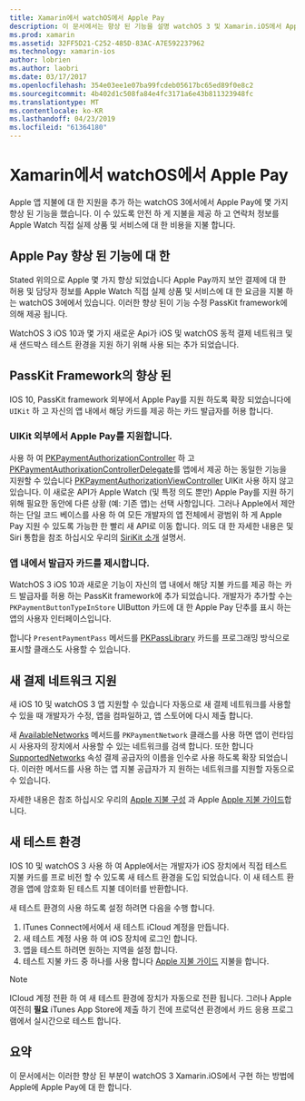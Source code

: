 ```yaml
---
title: Xamarin에서 watchOS에서 Apple Pay
description: 이 문서에서는 향상 된 기능을 설명 watchOS 3 및 Xamarin.iOS에서 Apple Watch 대 한 구현 하는 Apple에 Apple Pay에 대 한 합니다.
ms.prod: xamarin
ms.assetid: 32FF5D21-C252-485D-83AC-A7E592237962
ms.technology: xamarin-ios
author: lobrien
ms.author: laobri
ms.date: 03/17/2017
ms.openlocfilehash: 354e03ee1e07ba99fcdeb05617bc65ed89f0e8c2
ms.sourcegitcommit: 4b402d1c508fa84e4fc3171a6e43b811323948fc
ms.translationtype: MT
ms.contentlocale: ko-KR
ms.lasthandoff: 04/23/2019
ms.locfileid: "61364180"
---
```

# <a name="apple-pay-on-watchos-in-xamarin"></a>Xamarin에서 watchOS에서 Apple Pay

Apple 앱 지불에 대 한 지원을 추가 하는 watchOS 3에서에서 Apple Pay에 몇 가지 향상 된 기능을 했습니다. 이 수 있도록 안전 하 게 지불을 제공 하 고 연락처 정보를 Apple Watch 직접 실제 상품 및 서비스에 대 한 비용을 지불 합니다.


## <a name="about-apple-pay-enhancements"></a>Apple Pay 향상 된 기능에 대 한

Stated 위의으로 Apple 몇 가지 향상 되었습니다 Apple Pay까지 보안 결제에 대 한 허용 및 담당자 정보를 Apple Watch 직접 실제 상품 및 서비스에 대 한 요금을 지불 하는 watchOS 3에에서 있습니다. 이러한 향상 된이 기능 수정 PassKit framework에 의해 제공 됩니다.

WatchOS 3 iOS 10과 몇 가지 새로운 Api가 iOS 및 watchOS 동적 결제 네트워크 및 새 샌드박스 테스트 환경을 지원 하기 위해 사용 되는 추가 되었습니다.

## <a name="passkit-framework-enhancements"></a>PassKit Framework의 향상 된

IOS 10, PassKit framework 외부에서 Apple Pay를 지원 하도록 확장 되었습니다에 `UIKit` 하 고 자신의 앱 내에서 해당 카드를 제공 하는 카드 발급자를 허용 합니다. 

### <a name="supporting-apple-pay-outside-of-uikit"></a>UIKit 외부에서 Apple Pay를 지원합니다.

사용 하 여 [PKPaymentAuthorizationController](https://developer.apple.com/reference/passkit/pkpaymentauthorizationcontroller) 하 고 [PKPaymentAuthorixationControllerDelegate](https://developer.apple.com/reference/passkit/pkpaymentauthorizationcontrollerdelegate)를 앱에서 제공 하는 동일한 기능을 지원할 수 있습니다 [ PKPaymentAuthorizationViewController](https://developer.apple.com/reference/passkit/pkpaymentauthorizationviewcontroller) UIKit 사용 하지 않고 있습니다. 이 새로운 API가 Apple Watch (및 특정 의도 뿐만) Apple Pay를 지원 하기 위해 필요한 동안에 다른 상황 (예: 기존 앱)는 선택 사항입니다. 그러나 Apple에서 제안 하는 단일 코드 베이스를 사용 하 여 모든 개발자의 앱 전체에서 광범위 하 게 Apple Pay 지원 수 있도록 가능한 한 빨리 새 API로 이동 합니다. 의도 대 한 자세한 내용은 및 Siri 통합을 참조 하십시오 우리의 [SiriKit 소개](~/ios/platform/sirikit/index.md) 설명서.

### <a name="presenting-issuer-cards-from-within-apps"></a>앱 내에서 발급자 카드를 제시합니다.

WatchOS 3 iOS 10과 새로운 기능이 자신의 앱 내에서 해당 지불 카드를 제공 하는 카드 발급자를 허용 하는 PassKit framework에 추가 되었습니다. 개발자가 추가할 수는 `PKPaymentButtonTypeInStore` UIButton 카드에 대 한 Apple Pay 단추를 표시 하는 앱의 사용자 인터페이스입니다.

합니다 `PresentPaymentPass` 메서드를 [PKPassLibrary](https://developer.apple.com/reference/passkit/pkpasslibrary) 카드를 프로그래밍 방식으로 표시할 클래스도 사용할 수 있습니다.

## <a name="new-payment-network-support"></a>새 결제 네트워크 지원

새 iOS 10 및 watchOS 3 앱 지원할 수 있습니다 자동으로 새 결제 네트워크를 사용할 수 있을 때 개발자가 수정, 앱을 컴파일하고, 앱 스토어에 다시 제출 합니다.

새 [AvailableNetworks](https://developer.apple.com/reference/passkit/pkpaymentrequest/1833288-availablenetworks) 메서드를 `PKPaymentNetwork` 클래스를 사용 하면 앱이 런타임 시 사용자의 장치에서 사용할 수 있는 네트워크를 검색 합니다. 또한 합니다 [SupportedNetworks](https://developer.apple.com/reference/passkit/pkpaymentrequest/1619329-supportednetworks) 속성 결제 공급자의 이름을 인수로 사용 하도록 확장 되었습니다. 이러한 메서드를 사용 하는 앱 지불 공급자가 지 원하는 네트워크를 지원할 자동으로 수 있습니다.

자세한 내용은 참조 하십시오 우리의 [Apple 지불 구성](~/ios/platform/apple-pay.md) 과 Apple [Apple 지불 가이드](https://developer.apple.com/apple-pay/)합니다.

## <a name="new-testing-environment"></a>새 테스트 환경

IOS 10 및 watchOS 3 사용 하 여 Apple에서는 개발자가 iOS 장치에서 직접 테스트 지불 카드를 프로 비전 할 수 있도록 새 테스트 환경을 도입 되었습니다. 이 새 테스트 환경을 앱에 암호화 된 테스트 지불 데이터를 반환합니다.

새 테스트 환경의 사용 하도록 설정 하려면 다음을 수행 합니다.

1. ITunes Connect에서에서 새 테스트 iCloud 계정을 만듭니다.
2. 새 테스트 계정 사용 하 여 iOS 장치에 로그인 합니다.
3. 앱을 테스트 하려면 원하는 지역을 설정 합니다.
4. 테스트 지불 카드 중 하나를 사용 합니다 [Apple 지불 가이드](https://developer.apple.com/apple-pay/) 지불을 합니다.

> [!NOTE]
> ICloud 계정 전환 하 여 새 테스트 환경에 장치가 자동으로 전환 됩니다. 그러나 Apple 여전히 **필요** iTunes App Store에 제출 하기 전에 프로덕션 환경에서 카드 응용 프로그램에서 실시간으로 테스트 합니다.

## <a name="summary"></a>요약

이 문서에서는 이러한 향상 된 부분이 watchOS 3 Xamarin.iOS에서 구현 하는 방법에 Apple에 Apple Pay에 대 한 합니다.
